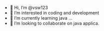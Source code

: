 - 👋 Hi, I’m @vsw123
- 👀 I’m interested in coding and development
- 🌱 I’m currently learning java ...
- 💞️ I’m looking to collaborate on java applica.

<!---
vsw123/vsw123 is a ✨ special ✨ repository because its `README.md` (this file) appears on your GitHub profile.
You can click the Preview link to take a look at your changes.
--->
